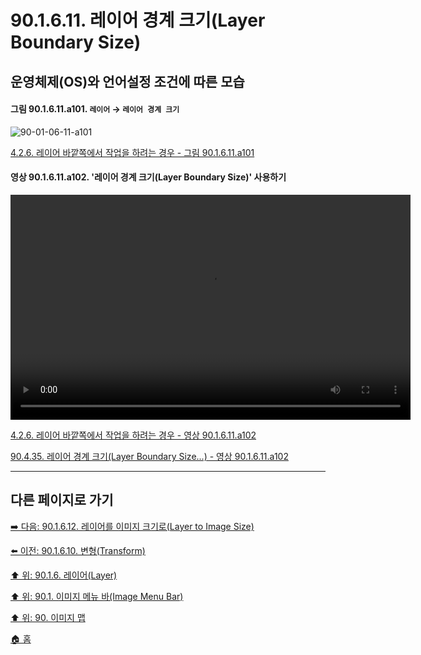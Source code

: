 # 90.1.6.11. 레이어 경계 크기(Layer Boundary Size)
## 운영체제(OS)와 언어설정 조건에 따른 모습

<a id="90-01-06-11-a101"></a>

#### 그림 90.1.6.11.a101. `레이어` → `레이어 경계 크기`
![90-01-06-11-a101](https://github.com/wonder13662/gimp/assets/15767104/8bc87bfb-5f7b-43f1-bd21-458ad1fadd75)

[4.2.6. 레이어 바깥쪽에서 작업을 하려는 경우 - 그림 90.1.6.11.a101](./04-02-06-you-are-trying-to-act-outside-the-layer.md#90-01-06-11-a101)

<a id="90-01-06-11-a102"></a>

#### 영상 90.1.6.11.a102. '레이어 경계 크기(Layer Boundary Size)' 사용하기
<video controls="controls" width="640" height="360" environment="MacOS:Sonoma 14.2.1 GIMP 2.10.36" src="https://github.com/wonder13662/gimp/assets/15767104/c9c8062e-5035-49db-8ddf-5272b6a17b9a"></video>

[4.2.6. 레이어 바깥쪽에서 작업을 하려는 경우 - 영상 90.1.6.11.a102](./04-02-06-you-are-trying-to-act-outside-the-layer.md#90-01-06-11-a102)

[90.4.35. 레이어 경계 크기(Layer Boundary Size...) - 영상 90.1.6.11.a102](./90-04-0035-layer_to_boundary_size.md#90-01-06-11-a102)

***

## 다른 페이지로 가기

[➡️ 다음: 90.1.6.12. 레이어를 이미지 크기로(Layer to Image Size)](./90-01-06-12-layer_to_image_size.md)

[⬅️ 이전: 90.1.6.10. 변형(Transform)](./90-01-06-10-transform.md)

[⬆️ 위: 90.1.6. 레이어(Layer)](./90-01-06-00-layer.md)

[⬆️ 위: 90.1. 이미지 메뉴 바(Image Menu Bar)](./90-01-00-image-menu-bar.md)

[⬆️ 위: 90. 이미지 맵](./90-00-image-map.md)

[🏠 홈](./00-home.md)
